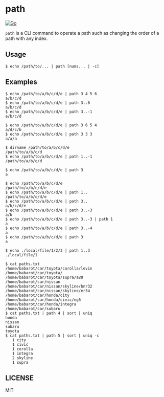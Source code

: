 path
====

[![Go](https://github.com/babarot/path/actions/workflows/build.yaml/badge.svg)](https://github.com/babarot/path/actions/workflows/build.yaml)

`path` is a CLI command to operate a path such as changing the order of a path with any index.

## Usage

```console
$ echo /path/to/... | path [nums... | -c]
```

## Examples

```console
$ echo /path/to/a/b/c/d/e | path 3 4 5 6
a/b/c/d
$ echo /path/to/a/b/c/d/e | path 3..6
a/b/c/d
$ echo /path/to/a/b/c/d/e | path 3..-1
a/b/c/d
```

```console
$ echo /path/to/a/b/c/d/e | path 3 6 5 4
a/d/c/b
$ echo /path/to/a/b/c/d/e | path 3 3 3
a/a/a
```

```console
$ dirname /path/to/a/b/c/d/e
/path/to/a/b/c/d
$ echo /path/to/a/b/c/d/e | path 1..-1
/path/to/a/b/c/d
```

```console
$ echo /path/to/a/b/c/d/e | path 3
a
```

```console
$ echo /path/to/a/b/c/d/e
/path/to/a/b/c/d/e
$ echo /path/to/a/b/c/d/e | path 1..
/path/to/a/b/c/d/e
$ echo /path/to/a/b/c/d/e | path 3..
a/b/c/d/e
$ echo /path/to/a/b/c/d/e | path 3..-3
a/b
$ echo /path/to/a/b/c/d/e | path 3..-3 | path 1
a
$ echo /path/to/a/b/c/d/e | path 3..-4
a
$ echo /path/to/a/b/c/d/e | path 3
a
```

```console
$ echo ./local/file/1/2/3 | path 1..3
./local/file/1
```

```console
$ cat paths.txt
/home/babarot/car/toyota/corolla/levin
/home/babarot/car/toyota/
/home/babarot/car/toyota/supra/a80
/home/babarot/car/nissan
/home/babarot/car/nissan/skyline/bnr32
/home/babarot/car/nissan/skyline/er34
/home/babarot/car/honda/city
/home/babarot/car/honda/civic/eg6
/home/babarot/car/honda/integra
/home/babarot/car/subaru
$ cat paths.txt | path 4 | sort | uniq
honda
nissan
subaru
toyota
$ cat paths.txt | path 5 | sort | uniq -c
   1 city
   1 civic
   1 corolla
   1 integra
   2 skyline
   1 supra
```

## LICENSE

MIT
